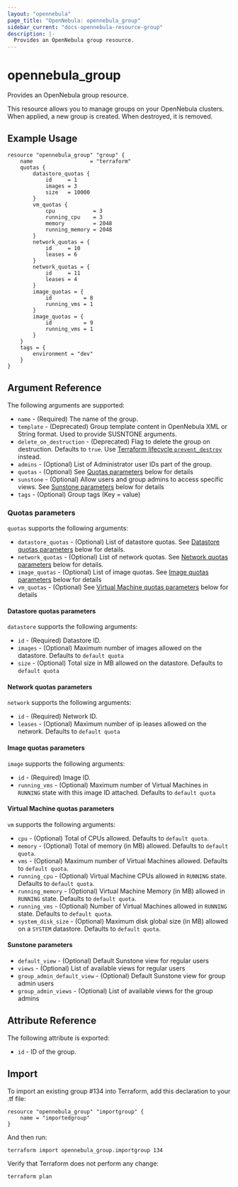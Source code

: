 ```yaml
---
layout: "opennebula"
page_title: "OpenNebula: opennebula_group"
sidebar_current: "docs-opennebula-resource-group"
description: |-
  Provides an OpenNebula group resource.
---
```


# opennebula_group

Provides an OpenNebula group resource.

This resource allows you to manage groups on your OpenNebula clusters. When applied,
a new group is created. When destroyed, it is removed.

## Example Usage

```hcl
resource "opennebula_group" "group" {
    name                  = "terraform"
    quotas {
        datastore_quotas {
            id     = 1
            images = 3
            size   = 10000
        }
        vm_quotas {
            cpu            = 3
            running_cpu    = 3
            memory         = 2048
            running_memory = 2048
        }
        network_quotas = {
            id     = 10
            leases = 6
        }
        network_quotas = {
            id     = 11
            leases = 4
        }
        image_quotas = {
            id          = 8
            running_vms = 1
        }
        image_quotas = {
            id          = 9
            running_vms = 1
        }
    }
    tags = {
        environment = "dev"
    }
}
```

## Argument Reference

The following arguments are supported:

* `name` - (Required) The name of the group.
* `template` - (Deprecated) Group template content in OpenNebula XML or String format. Used to provide SUSNTONE arguments.
* `delete_on_destruction` - (Deprecated) Flag to delete the group on destruction. Defaults to `true`. Use [Terraform lifecycle `prevent_destroy`](https://www.terraform.io/language/meta-arguments/lifecycle#prevent_destroy) instead.
* `admins` - (Optional) List of Administrator user IDs part of the group.
* `quotas` - (Optional) See [Quotas parameters](#quotas-parameters) below for details
* `sunstone` - (Optional) Allow users and group admins to access specific views. See [Sunstone parameters](#sunstone-parameters) below for details
* `tags` - (Optional) Group tags (Key = value)

### Quotas parameters

`quotas` supports the following arguments:

* `datastore_quotas` - (Optional) List of datastore quotas. See [Datastore quotas parameters](#datastore-quotas-parameters) below for details.
* `network_quotas` - (Optional) List of network quotas. See [Network quotas parameters](#network-quotas-parameters) below for details.
* `image_quotas` - (Optional) List of image quotas. See [Image quotas parameters](#image-quotas-parameters) below for details
* `vm_quotas` - (Optional) See [Virtual Machine quotas parameters](#virtual-machine-quotas-parameters) below for details

#### Datastore quotas parameters

`datastore` supports the following arguments:

* `id` - (Required) Datastore ID.
* `images` - (Optional) Maximum number of images allowed on the datastore. Defaults to `default quota`
* `size` - (Optional) Total size in MB allowed on the datastore. Defaults to `default quota`

#### Network quotas parameters

`network` supports the following arguments:

* `id` - (Required) Network ID.
* `leases` - (Optional) Maximum number of ip leases allowed on the network. Defaults to `default quota`

#### Image quotas parameters

`image` supports the following arguments:

* `id` - (Required) Image ID.
* `running_vms` - (Optional) Maximum number of Virtual Machines in `RUNNING` state with this image ID attached. Defaults to `default quota`

#### Virtual Machine quotas parameters

`vm` supports the following arguments:

* `cpu` - (Optional) Total of CPUs allowed. Defaults to `default quota`.
* `memory` - (Optional) Total of memory (in MB) allowed. Defaults to `default quota`.
* `vms` - (Optional) Maximum number of Virtual Machines allowed. Defaults to `default quota`.
* `running_cpu` - (Optional) Virtual Machine CPUs allowed in `RUNNING` state. Defaults to `default quota`.
* `running_memory` - (Optional) Virtual Machine Memory (in MB) allowed in `RUNNING` state. Defaults to `default quota`.
* `running_vms` - (Optional) Number of Virtual Machines allowed in `RUNNING` state. Defaults to `default quota`.
* `system_disk_size` - (Optional) Maximum disk global size (in MB) allowed on a `SYSTEM` datastore. Defaults to `default quota`.

#### Sunstone parameters

* `default_view` - (Optional) Default Sunstone view for regular users
* `views` - (Optional) List of available views for regular users
* `group_admin_default_view` - (Optional) Default Sunstone view for group admin users
* `group_admin_views` - (Optional) List of available views for the group admins

## Attribute Reference

The following attribute is exported:

* `id` - ID of the group.

## Import

To import an existing group #134 into Terraform, add this declaration to your .tf file:

```hcl
resource "opennebula_group" "importgroup" {
    name = "importedgroup"
}
```

And then run:

```
terraform import opennebula_group.importgroup 134
```

Verify that Terraform does not perform any change:

```
terraform plan
```
